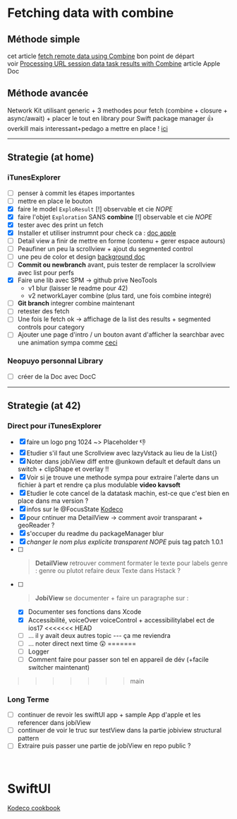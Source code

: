 # Fetching data with combine

## Méthode simple

cet article [fetch remote data using Combine](https://cedricbahirwe.hashnode.dev/fetch-remote-data-using-combine) bon point de départ  
voir [Processing URL session data task results with Combine](https://developer.apple.com/documentation/foundation/urlsession/processing_url_session_data_task_results_with_combine) article Apple Doc

## Méthode avancée

Network Kit utilisant generic + 3 methodes pour fetch (combine + closure + async/await) + placer le tout en library pour Swift package manager 👍 overkill mais interessant+pedago a mettre en place !
[ici](https://sabapathy7.medium.com/how-to-create-a-network-layer-for-your-ios-app-623f99161677)

---

## Strategie (at home)

### **iTunesExplorer**

- [ ] penser à commit les étapes importantes
- [ ] mettre en place le bouton
- [X] faire le model `ExploResult` [!] observable et cie *NOPE*
- [X] faire l'objet `Exploration` SANS **combine** [!] observable et cie *NOPE*
- [X] tester avec des print un fetch
- [X] Installer et utiliser instrumnt pour check ca : [doc apple](https://developer.apple.com/documentation/foundation/url_loading_system/analyzing_http_traffic_with_instruments)
- [ ] Detail view a finir de mettre en forme (contenu + gerer espace autours)
- [ ] Peaufiner un peu la scrollview + ajout du segmented control
- [ ] une peu de color et design [background doc](https://developer.apple.com/documentation/swiftui/adding-a-background-to-your-view)
- [ ] **Commit ou newbranch** avant, puis tester de remplacer la scrollview avec list pour perfs
- [X] Faire une lib avec SPM -> github prive NeoTools 
  - v1 blur (laisser le readme pour 42)
  - v2 networkLayer combine (plus tard, une fois combine integré)
- [ ] **Git branch** integrer combine maintenant
- [ ] retester des fetch
- [ ] Une fois le fetch ok -> affichage de la list des results + segmented controls pour category
- [ ] Ajouter une page d'intro / un bouton avant d'afficher la searchbar avec une animation sympa comme [ceci](https://www.hackingwithswift.com/quick-start/swiftui/how-to-dynamically-adjust-the-appearance-of-a-view-based-on-its-size-and-location)

### **Neopuyo personnal Library**

- [ ] créer de la Doc avec DocC

---

## Strategie (at 42)

### **Direct pour iTunesExplorer**

- [X] faire un logo png 1024 ~> Placeholder 👎
- [X] Etudier s'il faut une Scrollview avec lazyVstack au lieu de la List{} 
- [X] Noter dans jobiView diff entre @unkown default et default dans un switch + clipShape et overlay !!
- [X] Voir si je trouve une methode sympa pour extraire l'alerte dans un fichier à part et rendre ça plus modulable **video kavsoft**
- [X] Etudier le cote cancel de la datatask machin, est-ce que c'est bien en place dans ma version ?
- [X] infos sur le @FocusState [Kodeco](https://www.kodeco.com/31569019-focus-management-in-swiftui-getting-started)
- [X] pour cntinuer ma DetailView -> comment avoir transparant + geoReader ?
- [X] s'occuper du readme du packageManager blur
- [X] *changer le nom plus explicite transparent NOPE* puis tag patch 1.0.1
- [ ] > **DetailView** retrouver comment formater le texte pour labels genre : genre ou plutot refaire deux Texte dans Hstack  ?
- [ ] > **JobiView** se documenter + faire un paragraphe sur :
  - [X] Documenter ses fonctions dans Xcode
  - [X] Accessibilité, voiceOver voiceControl + accessibilitylabel ect de ios17
<<<<<<< HEAD
  - [ ] ... il y avait deux autres topic --- ça me reviendra
  - [ ] ... noter direct next time 😲
=======
  - [ ] Logger
  - [ ] Comment faire pour passer son tel en appareil de dév (+facile switcher maintenant)
>>>>>>> main

### **Long Terme**

- [ ] continuer de revoir les swiftUI app + sample App d'apple et les referencer dans jobiView
- [ ] continuer de voir le truc sur testView dans la partie jobiview structural pattern
- [ ] Extraire puis passer une partie de jobiView en repo public ?

<br/>

# SwiftUI

[Kodeco cookbook](https://www.kodeco.com/books/swiftui-cookbook)

